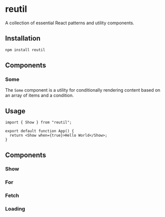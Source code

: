 # reutil

A collection of essential React patterns and utility components.

## Installation

```bash
npm install reutil
```

## Components

### Some

The `Some` component is a utility for conditionally rendering content based on an array of items and a condition.

## Usage

```tsx
import { Show } from "reutil";

export default function App() {
  return <Show when={true}>Hello World</Show>;
}
```

## Components

### Show

### For

### Fetch

### Loading
